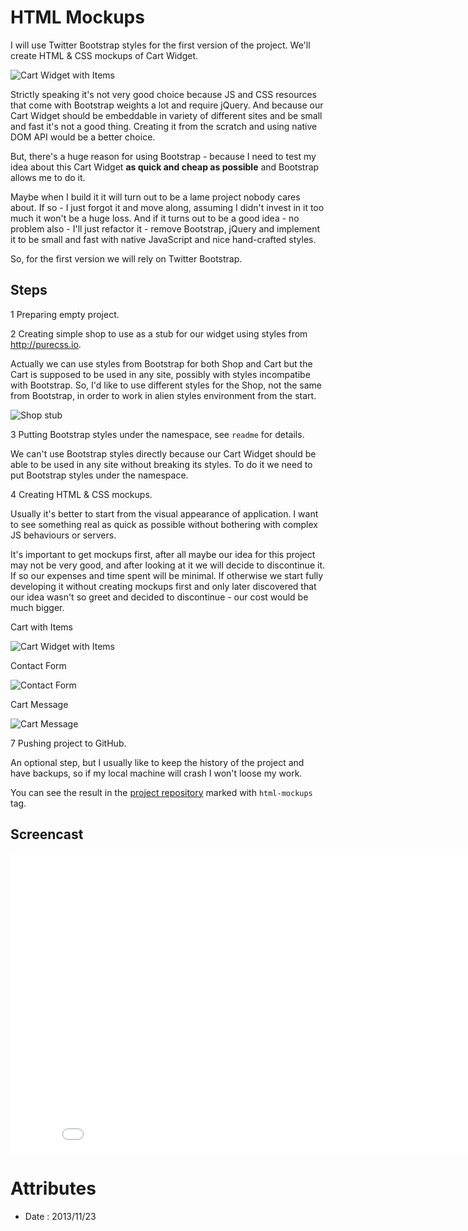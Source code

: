 # HTML Mockups

I will use Twitter Bootstrap styles for the first version of the project. We'll
create HTML & CSS mockups of Cart Widget.

![Cart Widget with Items](2-html-mockups/cart-with-items.png)

Strictly speaking it's not very good choice because JS and CSS resources that
come with Bootstrap weights a lot and require jQuery. And because
our Cart Widget should be embeddable in variety of different sites and be small
and fast it's not a good thing. Creating it from the scratch and using native
DOM API would be a better choice.

But, there's a huge reason for using Bootstrap - because I need to test my
idea about this Cart Widget **as quick and cheap as possible** and Bootstrap
allows me to do it.

Maybe when I build it it will turn out to be a lame project nobody cares about.
If so - I just forgot it and move along, assuming I didn't invest in it
too much it won't be a huge loss. And if it turns out to be a good idea -
no problem also - I'll just refactor it - remove Bootstrap, jQuery and implement
it to be small and fast with native JavaScript and nice hand-crafted styles.

So, for the first version we will rely on Twitter Bootstrap.

## Steps

1 Preparing empty project.

2 Creating simple shop to use as a stub for our widget using styles from
http://purecss.io.

Actually we can use styles from Bootstrap for both Shop and Cart but
the Cart is supposed to be used in any site, possibly with styles incompatibe
with Bootstrap. So, I'd like to use different styles for the Shop, not
the same from Bootstrap, in order to work in alien styles environment
from the start.

![Shop stub](2-html-mockups/shop-stub.png)

3 Putting Bootstrap styles under the namespace, see `readme` for details.

We can't use Bootstrap styles directly because our Cart Widget should be
able to be used in any site without breaking its styles. To do it we need to put
Bootstrap styles under the namespace.

4 Creating HTML & CSS mockups.

Usually it's better to start from the visual appearance of application. I want to
see something real as quick as possible without bothering with complex JS behaviours
or servers.

It's important to get mockups first, after all maybe our idea for this project may
not be very good, and after looking at it we will decide to discontinue it. If so
our expenses and time spent will be minimal. If otherwise we start fully developing
it without creating mockups first and only later discovered that our idea wasn't so
greet and decided to discontinue - our cost would be much bigger.

Cart with Items

![Cart Widget with Items](2-html-mockups/cart-with-items.png)

Contact Form

![Contact Form](2-html-mockups/contact-form.png)

Cart Message

![Cart Message](2-html-mockups/cart-message.png)

7 Pushing project to GitHub.

An optional step, but I usually like to keep the history of the project and have
backups, so if my local machine will crash I won't loose my work.

You can see the result in the [project repository](https://github.com/alexeypetrushin/salejs)
marked with `html-mockups` tag.

## Screencast

<iframe width="853" height="480" src="//www.youtube.com/embed/TilcurMfDcA" frameborder="0" allowfullscreen></iframe>

# Attributes

- Date  : 2013/11/23
